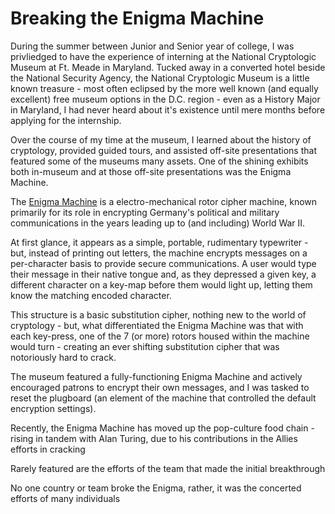 # Breaking the Enigma Machine

During the summer between Junior and Senior year of college, I was privliedged to have the experience of interning at the National Cryptologic Museum at Ft. Meade in Maryland. Tucked away in a converted hotel beside the National Security Agency, the National Cryptologic Museum is a little known treasure - most often eclipsed by the more well known (and equally excellent) free museum options in the D.C. region - even as a History Major in Maryland, I had never heard about it's existence until mere months before applying for the internship.

Over the course of my time at the museum, I learned about the history of cryptology, provided guided tours, and assisted off-site presentations that featured some of the museums many assets. One of the shining exhibits both in-museum and at those off-site presentations was the Enigma Machine.

The [Enigma Machine](https://en.wikipedia.org/wiki/Enigma_machine#Electrical_pathway) is a electro-mechanical rotor cipher machine, known primarily for its role in encrypting Germany's political and military communications in the years leading up to (and including) World War II. 

At first glance, it appears as a simple, portable, rudimentary typewriter - but, instead of printing out letters, the machine encrypts messages on a per-character basis to provide secure communications. A user would type their message in their native tongue and, as they depressed a given key, a different character on a key-map before them would light up, letting them know the matching encoded character. 

This structure is a basic substitution cipher, nothing new to the world of cryptology - but, what differentiated the Enigma Machine was that with each key-press, one of the 7 (or more) rotors housed within the machine would turn - creating an ever shifting substitution cipher that was notoriously hard to crack.

The museum featured a fully-functioning Enigma Machine and actively encouraged patrons to encrypt their own messages, and I was tasked to reset the plugboard (an element of the machine that controlled the default encryption settings).

Recently, the Enigma Machine has moved up the pop-culture food chain - rising in tandem with Alan Turing, due to his contributions in the Allies efforts in cracking 

Rarely featured are the efforts of the team that made the initial breakthrough

No one country or team broke the Enigma, rather, it was the concerted efforts of many individuals


